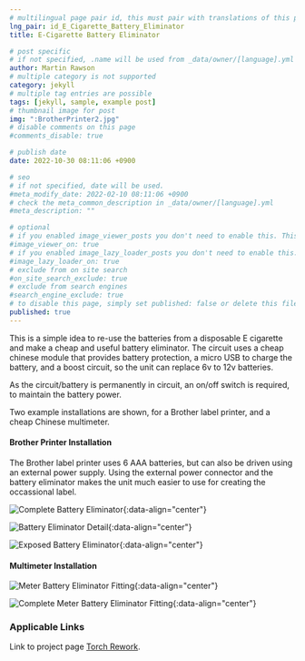 ```yaml
---
# multilingual page pair id, this must pair with translations of this page. (This name must be unique)
lng_pair: id_E_Cigarette_Battery_Eliminator
title: E-Cigarette Battery Eliminator

# post specific
# if not specified, .name will be used from _data/owner/[language].yml
author: Martin Rawson
# multiple category is not supported
category: jekyll
# multiple tag entries are possible
tags: [jekyll, sample, example post]
# thumbnail image for post
img: ":BrotherPrinter2.jpg"
# disable comments on this page
#comments_disable: true

# publish date
date: 2022-10-30 08:11:06 +0900

# seo
# if not specified, date will be used.
#meta_modify_date: 2022-02-10 08:11:06 +0900
# check the meta_common_description in _data/owner/[language].yml
#meta_description: ""

# optional
# if you enabled image_viewer_posts you don't need to enable this. This is only if image_viewer_posts = false
#image_viewer_on: true
# if you enabled image_lazy_loader_posts you don't need to enable this. This is only if image_lazy_loader_posts = false
#image_lazy_loader_on: true
# exclude from on site search
#on_site_search_exclude: true
# exclude from search engines
#search_engine_exclude: true
# to disable this page, simply set published: false or delete this file
published: true
---
```


<!-- outline-start -->

This is a simple idea to re-use the batteries from a disposable E cigarette and make a cheap and useful
battery eliminator. The circuit uses a cheap chinese module that provides battery protection, a micro USB to charge 
the battery, and a boost circuit, so the unit can replace 6v to 12v batteries.

As the circuit/battery is permanently in circuit, an on/off switch is required, to maintain the battery power.

Two example installations are shown, for a Brother label printer, and a cheap Chinese multimeter.

<!-- outline-end -->

#### Brother Printer Installation

The Brother label printer uses 6 AAA batteries, but can also be driven using an external power supply.
Using the external power connector and the battery eliminator makes the unit much easier to use
for creating the occassional label.



![Complete Battery Eliminator](:BrotherPrinter1.jpg){:data-align="center"}

![Battery Eliminator Detail](:BrotherPrinter2.jpg){:data-align="center"}

![Exposed Battery Eliminator](:BrotherPrinter3.jpg){:data-align="center"}

#### Multimeter Installation

![Meter Battery Eliminator Fitting](:Meter1.jpg){:data-align="center"}

![Complete Meter Battery Eliminator Fitting](:Meter2.jpg){:data-align="center"}

### Applicable Links

Link to project page [Torch Rework](https://github.com/MrGreensWorkshop/MrGreen-JekyllTheme).
